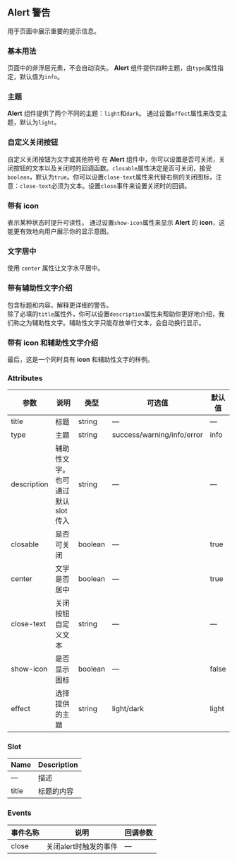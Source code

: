 ## Alert 警告
用于页面中展示重要的提示信息。

### 基本用法
页面中的非浮层元素，不会自动消失。
<el-alert-base>
**Alert** 组件提供四种主题，由`type`属性指定，默认值为`info`。
</el-alert-base>

### 主题
**Alert** 组件提供了两个不同的主题：`light`和`dark`。
<el-alert-theme>
通过设置`effect`属性来改变主题，默认为`light`。
</el-alert-theme>

### 自定义关闭按钮
自定义关闭按钮为文字或其他符号
<el-alert-custom>
在 **Alert** 组件中，你可以设置是否可关闭，关闭按钮的文本以及关闭时的回调函数。`closable`属性决定是否可关闭，接受`boolean`，默认为`true`。你可以设置`close-text`属性来代替右侧的关闭图标，注意：`close-text`必须为文本。设置`close`事件来设置关闭时的回调。
</el-alert-custom>


### 带有 icon
表示某种状态时提升可读性。
<el-alert-icon>
通过设置`show-icon`属性来显示 **Alert** 的 **icon**，这能更有效地向用户展示你的显示意图。
</el-alert-icon>

### 文字居中
使用 `center` 属性让文字水平居中。
<el-alert-center></el-alert-center>

### 带有辅助性文字介绍
包含标题和内容，解释更详细的警告。  
<el-alert-assist>
除了必填的`title`属性外，你可以设置`description`属性来帮助你更好地介绍，我们称之为辅助性文字。辅助性文字只能存放单行文本，会自动换行显示。
</el-alert-assist>

### 带有 icon 和辅助性文字介绍
<i></i>
<el-alert-assist-icon>
最后，这是一个同时具有 **icon** 和辅助性文字的样例。  
</el-alert-assist-icon>

### Attributes
|参数|说明|类型|可选值|默认值|
|--|--|--|--|--|
|title|标题|string|—|—|
|type|主题|string|success/warning/info/error|info|
|description|辅助性文字。也可通过默认 slot 传入|string|—|—|
|closable|是否可关闭|boolean|—|true|
|center|文字是否居中|boolean|—|true|
|close-text|关闭按钮自定义文本|string|—|—|
|show-icon|是否显示图标|boolean|—|false|
|effect|选择提供的主题|string|light/dark|light|

### Slot
|Name|Description|
|--|--|
|—|描述|
|title|标题的内容|

### Events
|事件名称|说明|回调参数|
|--|--|--|
|close|关闭alert时触发的事件|—|